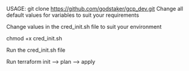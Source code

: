 USAGE:
git clone https://github.com/godstaker/gcp_dev.git
Change all default values for variables to suit your requirements

Change values in the cred_init.sh file to suit your environment

chmod +x cred_init.sh

Run the cred_init.sh file

Run terraform init --> plan --> apply
